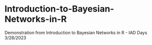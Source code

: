 # Introduction-to-Bayesian-Networks-in-R
Demonstration from Introduction to Bayesian Networks in R - IAD Days 3/28/2023
